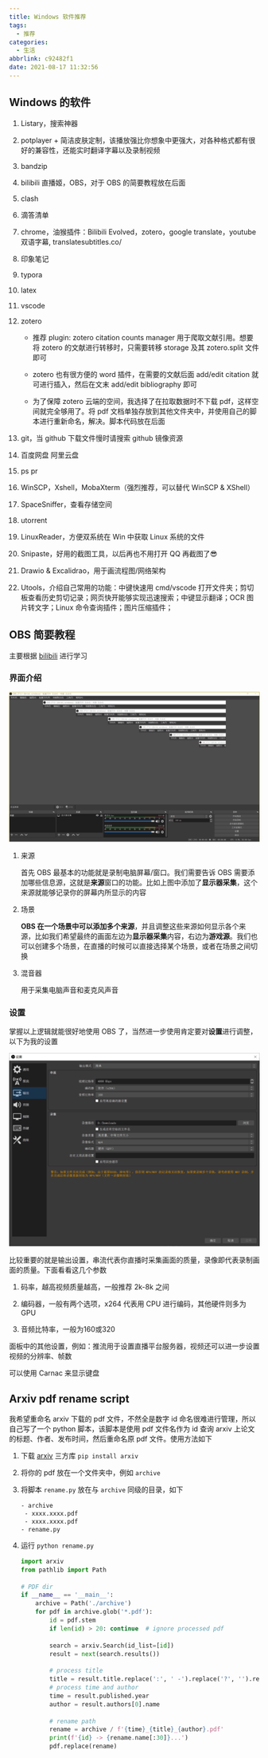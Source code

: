 ```yaml
---
title: Windows 软件推荐
tags:
  - 推荐
categories:
  - 生活
abbrlink: c92482f1
date: 2021-08-17 11:32:56
---
```

## Windows 的软件

1. Listary，搜索神器

2. potplayer + 简洁皮肤定制，该播放强比你想象中更强大，对各种格式都有很好的兼容性，还能实时翻译字幕以及录制视频

3. bandzip

4. bilibili 直播姬，OBS，对于 OBS 的简要教程放在后面

5. clash

6. 滴答清单

7. chrome，油猴插件：Bilibili Evolved，zotero，google translate，youtube 双语字幕, translatesubtitles.co/

8. 印象笔记

9. typora

10. latex

11. vscode

12. zotero

    - 推荐 plugin: zotero citation counts manager 用于爬取文献引用。想要将 zotero 的文献进行转移时，只需要转移 storage 及其 zotero.split 文件即可

    - zotero 也有很方便的 word 插件，在需要的文献后面 add/edit citation 就可进行插入，然后在文末 add/edit bibliography 即可
    - 为了保障 zotero 云端的空间，我选择了在拉取数据时不下载 pdf，这样空间就完全够用了。将 pdf 文档单独存放到其他文件夹中，并使用自己的脚本进行重新命名，解决。脚本代码放在后面

13. git，当 github 下载文件慢时请搜索 github 镜像资源

14. 百度网盘 阿里云盘

15. ps pr

17. WinSCP，Xshell，MobaXterm（强烈推荐，可以替代 WinSCP & XShell）

18. SpaceSniffer，查看存储空间

19. utorrent

20. LinuxReader，方便双系统在 Win 中获取 Linux 系统的文件

21. Snipaste，好用的截图工具，以后再也不用打开 QQ 再截图了😎

22. Drawio & Excalidrao，用于画流程图/网络架构

24. Utools，介绍自己常用的功能：中键快速用 cmd/vscode 打开文件夹；剪切板查看历史剪切记录；网页快开能够实现迅速搜索；中键显示翻译；OCR 图片转文字；Linux 命令查询插件；图片压缩插件；

## OBS 简要教程

主要根据 [bilibili](https://www.bilibili.com/video/BV1wt4y1Q7rV?p=1) 进行学习

### 界面介绍

<img src="windows software/image-20210916200411505.png" style="zoom:80%;" />

1. 来源

   首先 OBS 最基本的功能就是录制电脑屏幕/窗口。我们需要告诉 OBS 需要添加哪些信息源，这就是**来源**窗口的功能。比如上图中添加了**显示器采集**，这个来源就能够记录你的屏幕内所显示的内容

2. 场景

   **OBS 在一个场景中可以添加多个来源**，并且调整这些来源如何显示各个来源，比如我们希望最终的画面左边为**显示器采集**内容，右边为**游戏源**。我们也可以创建多个场景，在直播的时候可以直接选择某个场景，或者在场景之间切换

3. 混音器

   用于采集电脑声音和麦克风声音

###  设置

掌握以上逻辑就能很好地使用 OBS 了，当然进一步使用肯定要对**设置**进行调整，以下为我的设置

<img src="windows software/image-20210916201726253.png" style="zoom: 67%;" />

比较重要的就是输出设置，串流代表你直播时采集画面的质量，录像即代表录制画面的质量。下面看看这几个参数

1. 码率，越高视频质量越高，一般推荐 2k-8k 之间
2. 编码器，一般有两个选项，x264 代表用 CPU 进行编码，其他硬件则多为 GPU

3. 音频比特率，一般为160或320

面板中的其他设置，例如：推流用于设置直播平台服务器，视频还可以进一步设置视频的分辨率、帧数

可以使用 Carnac 来显示键盘

## Arxiv pdf rename script

我希望重命名 arxiv 下载的 pdf 文件，不然全是数字 id 命名很难进行管理，所以自己写了一个 python 脚本，该脚本是使用 pdf 文件名作为 id 查询 arxiv 上论文的标题、作者、发布时间，然后重命名原 pdf 文件。使用方法如下

1. 下载 [arxiv](https://github.com/lukasschwab/arxiv.py) 三方库 `pip install arxiv`

2. 将你的 pdf 放在一个文件夹中，例如 `archive`

3. 将脚本 `rename.py` 放在与 `archive` 同级的目录，如下

   ```
   - archive
   	- xxxx.xxxx.pdf
   	- xxxx.xxxx.pdf
   - rename.py
   ```

4. 运行 `python rename.py`

   ```python
   import arxiv
   from pathlib import Path
   
   # PDF dir
   if __name__ == '__main__':
       archive = Path('./archive')
       for pdf in archive.glob('*.pdf'):
           id = pdf.stem
           if len(id) > 20: continue  # ignore processed pdf
   
           search = arxiv.Search(id_list=[id])
           result = next(search.results())
           
           # process title
           title = result.title.replace(':', ' -').replace('?', '').replace('*', '')[:220]
           # process time and author
           time = result.published.year
           author = result.authors[0].name
   
           # rename path
           rename = archive / f'{time}_{title}_{author}.pdf'
           print(f'{id} -> {rename.name[:30]}...')
           pdf.replace(rename)
   ```
